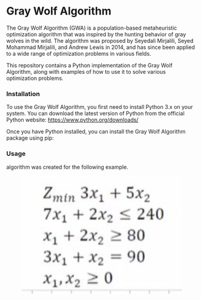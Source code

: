 # Gray Wolf Algorithm

The Gray Wolf Algorithm (GWA) is a population-based metaheuristic optimization algorithm that was inspired by the hunting behavior of gray wolves in the wild. The algorithm was proposed by Seyedali Mirjalili, Seyed Mohammad Mirjalili, and Andrew Lewis in 2014, and has since been applied to a wide range of optimization problems in various fields.

This repository contains a Python implementation of the Gray Wolf Algorithm, along with examples of how to use it to solve various optimization problems.

### Installation

To use the Gray Wolf Algorithm, you first need to install Python 3.x on your system. You can download the latest version of Python from the official Python website: https://www.python.org/downloads/

Once you have Python installed, you can install the Gray Wolf Algorithm package using pip:

### Usage
algorithm was created for the following example.

<figure>
<img 
src="./images/1.jpeg" width="600"
alt='Login Screen'>
</figure>
